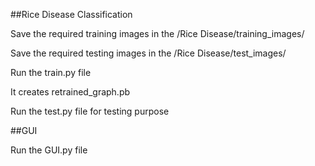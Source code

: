 ##Rice Disease Classification

Save the required training images in the /Rice Disease/training_images/

Save the required testing images in the /Rice Disease/test_images/

Run the train.py file

It creates retrained_graph.pb

Run the test.py file for testing purpose

##GUI

Run the GUI.py file
